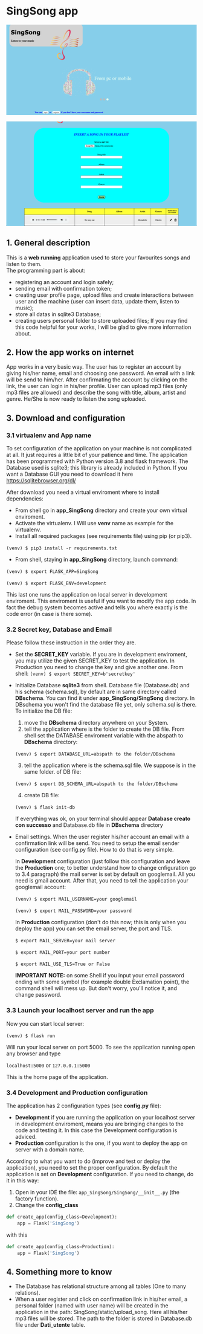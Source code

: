 # SingSong app

![alt text](https://github.com/Satstef/SingSong/blob/14678c487eea336f52df05662b487f0dd0ddddd3/app_SingSong/SingSong/static/Home.png?raw=true)

![alt text](https://github.com/Satstef/SingSong/blob/16cd10808399f55a33f8d40e79788c8b96e0b9f0/app_SingSong/SingSong/static/user-profile.png?raw=true)

## 1. General description
This is a **web running** application used to store your favourites songs and listen to them.  
The programming part is about:
- registering an account and login safely;
- sending email with confirmation token;
- creating user profile page, upload files and create interactions between user and
the machine (user can insert data, update them, listen to music);
- store all datas in sqlite3 Database;
- creating users personal folder to store uploaded files;
If you may find this code helpful for your works, I will be glad to give more information about.


## 2. How the app works on internet
App works in a very basic way. The user has to register an account by giving his/her name, email and choosing
one password. An email with a link will be send to him/her. After confirmating the
account by clicking on the link, the user can login in his/her profile.
User can upload mp3 files (only mp3 files are allowed) and describe the song with
title, album, artist and genre.
He/She is now ready to listen the song uploaded.


## 3. Download and configuration

### 3.1 virtualenv and App name
To set configuration of the application on your machine is not complicated at all. It just requires
a little bit of your patience and time.
The application has been programmed with Python version 3.8 and flask framework.
The Database used is sqlite3; this library is already included in Python. If you want a Database GUI you need to download it here https://sqlitebrowser.org/dl/

After download you need a virtual enviroment where to install dependencies:
- From shell go in **app_SingSong** directory and create your own virtual enviroment.
- Activate the virtualenv. I Will use **venv** name as example for the virtualenv.
- Install all required packages (see requirements file) using pip (or pip3).

`(venv) $ pip3 install -r requirements.txt`

- From shell, staying in **app_SingSong** directory, launch command:

`(venv) $ export FLASK_APP=SingSong`

`(venv) $ export FLASK_ENV=development`

This last one runs the application on local server in development enviroment.
This enviroment is useful if you want to modify the app code. In fact the debug system
becomes active and tells you where exactly is the code error (in case is there some).


### 3.2 Secret key, Database and Email
Please follow these instruction in the order they are.

- Set the **SECRET_KEY** variable. If you are in development enviroment, you may utilize the given SECRET_KEY to test the application. In Production you need to change the key and give another one. From shell:
`(venv) $ export SECRET_KEY=b'secretkey'`

- Initialize Database **sqlite3** from shell.
Database file (Database.db) and his schema (schema.sql), by default are in same
directory called **DBschema**. You can find it under **app_SingSong/SingSong** directory.
In DBschema you won't find the database file yet, only schema.sql is there. To initialize
the DB file:
  1. move the **DBschema** directory anywhere on your System.
  2. tell the application where is the folder to create the DB file.
  From shell set the DATABASE enviroment variable with the abspath to **DBschema** directory:

  `(venv) $ export DATABASE_URL=abspath to the folder/DBschema`

  3. tell the application where is the schema.sql file. We suppose is in the same folder.
  of DB file:

  `(venv) $ export DB_SCHEMA_URL=abspath to the folder/DBschema`

  4. create DB file:

  `(venv) $ flask init-db`

  If everything was ok, on your terminal should appear **Database creato con successo** and Database.db file in **DBschema** directory

- Email settings.
  When the user register his/her account an email with a confirmation link will be send.
  You need to setup the email sender configuration (see config.py file).
  How to do that is very simple.

  In **Development** configuration (just follow this configuration and leave the **Production** one; to better understand how to change cnfiguration go to 3.4 paragraph) the mail server is set by default on googlemail.
  All you need is gmail account. After that, you need to tell the application
  your googlemail account:

  `(venv) $ export MAIL_USERNAME=your googlemail`

  `(venv) $ export MAIL_PASSWORD=your password`

  In **Production** configuration (don't do this now; this is only when you deploy the app) you can set the email server, the port and TLS.

  `$ export MAIL_SERVER=your mail server`

  `$ export MAIL_PORT=your port number`

  `$ export MAIL_USE_TLS=True or False`
  
  **IMPORTANT NOTE:** on some Shell if you input your email password ending with some
  symbol (for example double Exclamation point), the command shell will mess up.
  But don't worry, you'll notice it, and change password.

### 3.3 Launch your localhost server and run the app
Now you can start local server:

`(venv) $ flask run`

Will run your local server on port 5000.
To see the application running open any browser and type

`localhost:5000` or `127.0.0.1:5000`

This is the home page of the application.


### 3.4 Development and Production configuration
The application has 2 configuration types (see **config.py** file):
- **Development** if you are running the application on your localhost server in development enviroment, means you are bringing changes to the code and testing it. In this case the Development configuration is adviced.
- **Production** configuration is the one, if you want to deploy the app on server with a domain name.

According to what you want to do (improve and test or deploy the application), you
need to set the proper configuration. By default the application is set on **Development** configuration.
If you need to change, do it in this way:
  1. Open in your IDE the file: `app_SingSong/SingSong/__init__.py` (the factory function).
  2. Change the **config_class**
  ```python
  def create_app(config_class=Development):
      app = Flask('SingSong')
  ```

  with this
  ```python
  def create_app(config_class=Production):
      app = Flask('SingSong')
  ```


## 4. Something more to know
- The Database has relational structure among all tables (One to many relations).
- When a user register and click on confirmation link in his/her email, a personal
folder (named with user name) will be created in the application in the path:
SingSong/static/upload_song. Here all his/her mp3 files will be stored. The path
to the folder is stored in Database.db file under **Dati_utente** table.

